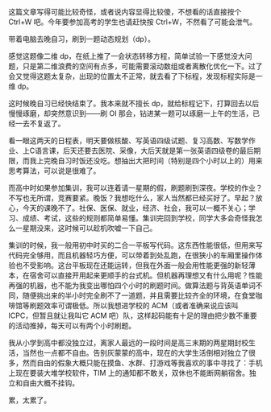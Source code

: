 这篇文章写得可能比较奇怪，或者说内容显得比较傻，不想看的话直接按个 Ctrl+W 吧。今年要参加高考的学生也请赶快按 Ctrl+W，不然看了可能会泄气。

带着电脑去晚自习，刷到一题动态规划（dp）。

感觉这题像二维 dp，在纸上推了一会状态转移方程，简单试验一下感觉没大问题，只是第二维浪费的空间有点多，可能需要滚动数组或者离散化优化一下。过了会又觉得这题太复杂，出现的位置太不正常，就去看了下标程，发现标程实际是一维 dp。

这时候晚自习已经快结束了。我本来就不擅长 dp，就给标程记下，打算回去以后慢慢琢磨，却突然意识到——刷 OI 那会，钻进某一题可以琢磨一上午的生活，已经一去不复返了。

看一眼这两天的日程表，明天要做核酸、写英语四级试题、复习高数、写数学作业、上C语言课，后天还要去医院、采像，大后天就是第一张英语四级卷的最后期限，而我上完晚自习时饭还没吃。想抽出大把时间（特别是四个小时以上的）用来思考算法，可以说是很难了。

而高中时如果参加集训，我可以连着请一星期的假，刷题刷到深夜。学校的作业？不写也无所谓，竞赛要紧。晚饭？我想吃什么，家人当然都已经买好了。早起？放心，今天的课晚不了。社保、医保、就业，经济、社会，我可以一概不关心；学习、成绩、考试，这些的规则都简单易懂。集训完回到学校，同学大多会奇怪我怎么一星期没来，这时候可以趁机吹嘘一下自己。

集训的时候，我一般用初中时买的二合一平板写代码。这东西性能很低，但用来写代码完全够用，而且机器轻巧方便，可以带着到处乱跑，在很狭小的车厢里操作体验也不受影响。这台平板现在还能运转，但我在外面一般会用性能更强的新轻薄本，在宿舍可以直接开用起来更顺手的台式机。但机器再理想又有什么用呢？性能再强的机器，也不能为我变出哪怕四个小时的刷题时间。做算法题与背英语单词不同，随便挑出来的半小时完全刷不了一道题，并且需要比较齐全的环境，在食堂咖啡馆等刷题效率可谓极低。所以我想进学校的 ACM（或者准确来说应该叫 ICPC，但暂且就让我叫它 ACM 吧）队，这样起码能有十足的理由把少数不重要的活动推掉，每天可以有两个小时刷题。

我从小学到高中都没独立过，离家人最远的一段时间是高三末期的两星期封校生活，当然也一点都不自由。告别灰蒙蒙的高中，现在的大学生活倒相对独立了很多，然而自由的假象大概只能在摸鱼、水群、打游戏等我喜欢的事中寻找了：手机上现在要装大堆学校软件，TIM 上的通知都不敢关，双休也不能断网躺宿舍。独立和自由大概不挂钩。

累，太累了。
